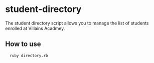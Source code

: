 # student-directory

The student directory script allows you to manage the list of students enrolled at Villains Acadmey.

## How to use ##
```shell
  ruby directory.rb
```
